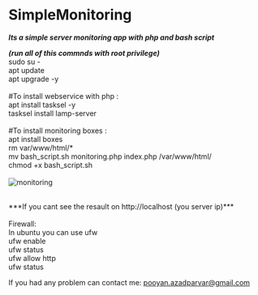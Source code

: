 # SimpleMonitoring
***Its a simple server monitoring app with php and bash script***



***(run all of this commnds with root privilege)*** <br />
sudo su - <br />
apt update <br />
apt upgrade -y <br />
<br />
#To install webservice with php :  <br />
apt install tasksel -y <br />
tasksel install lamp-server <br />
<br />
#To install monitoring boxes : <br />
apt install boxes <br />
rm var/www/html/* <br />
mv bash_script.sh monitoring.php index.php /var/www/html/ <br />
chmod +x bash_script.sh <br />
<br />
![monitoring](https://user-images.githubusercontent.com/20085529/163727358-adae0daf-89c4-4bd2-ae69-d0be2520f04d.jpg)

<br />
***If you cant see the resault on http://localhost (you server ip)*** <br />
<br />
Firewall: <br />
In ubuntu you can use ufw <br />
ufw enable <br />
ufw status <br />
ufw allow http <br />
ufw status <br />

If you had any problem can contact me: pooyan.azadparvar@gmail.com
